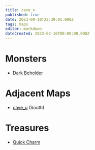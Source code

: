 ```yaml
---
title: cave_v
published: true
date: 2023-09-10T22:39:01.000Z
tags: maps
editor: markdown
dateCreated: 2023-02-16T00:00:00.000Z
---
```



# Monsters
 * [Dark Beholder](/monsters/dark-beholder)

# Adjacent Maps
 * [cave_u](/maps/cave_u) (South)

# Treasures
 * [Quick Charm](/items/quick-charm)
